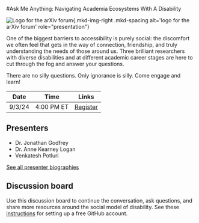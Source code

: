 #Ask Me Anything: Navigating Academia Ecosystems With A Disability

![Logo for the arXiv forum](../../assets/arxiv-forum-logo-full-2024.svg){.mkd-img-right .mkd-spacing alt='logo for the arXiv forum' role="presentation"}

One of the biggest barriers to accessibility is purely social: the discomfort we often feel that gets in the way of connection, friendship, and truly understanding the needs of those around us. Three brilliant researchers with diverse disabilities and at different academic career stages are here to cut through the fog and answer your questions.

There are no silly questions. Only ignorance is silly. Come engage and learn!

| Date | Time | Links |
|---|---|---|
| 9/3/24 | 4:00 PM ET |  [Register](https://cornell.ca1.qualtrics.com/jfe/form/SV_eEZ1d27LF2fVM7Y) |

## Presenters

- Dr. Jonathan Godfrey
- Dr. Anne Kearney Logan
- Venkatesh Potluri

[See all presenter biographies](presenters)

<!-- ## Session materials and resources -->


## Discussion board
Use this discussion board to continue the conversation, ask questions, and share more resources around the social model of disability. See these [instructions](discussion-board.md) for setting up a free GitHub account.
